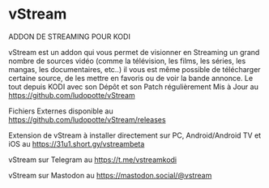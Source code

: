 # vStream
ADDON DE STREAMING POUR KODI

vStream est un addon qui vous permet de visionner en Streaming un grand nombre de sources vidéo
(comme la télévision, les films, les séries, les mangas, les documentaires, etc..) il vous est 
même possible de télécharger certaine source, de les mettre en favoris ou de voir la bande annonce. 
Le tout depuis KODI avec son Dépôt et son Patch régulièrement Mis à Jour au https://github.com/ludopotte/vStream

Fichiers Externes disponible au https://github.com/ludopotte/vStream/releases

Extension de vStream à installer directement sur PC, Android/Android TV et iOS au https://31u1.short.gy/vstreambeta

vStream sur Telegram au https://t.me/vstreamkodi

vStream sur Mastodon au https://mastodon.social/@vstream





